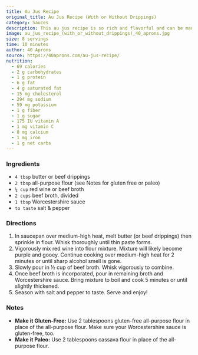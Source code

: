 ```yaml
---
title: Au Jus Recipe
original_title: Au Jus Recipe (With or Without Drippings)
category: Sauces
description: This au jus recipe is so rich and flavorful and can be made with or without drippings! Perfect alongside my easy prime rib recipe, for French dip sandwiches, or over beef and noodles. So much flavor, quick, and easy.
image: au_jus_recipe_(with_or_without_drippings)_40_aprons.jpg
size: 8 servings
time: 10 minutes
author: 40 Aprons
source: https://40aprons.com/au-jus-recipe/
nutrition:
  - 69 calories
  - 2 g carbohydrates
  - 1 g protein
  - 6 g fat
  - 4 g saturated fat
  - 15 mg cholesterol
  - 294 mg sodium
  - 59 mg potassium
  - 1 g fiber
  - 1 g sugar
  - 175 IU vitamin A
  - 1 mg vitamin C
  - 8 mg calcium
  - 1 mg iron
  - 1 g net carbs
---
```


### Ingredients

* `4 tbsp` butter or beef drippings
* `2 tbsp` all-purpose flour (see Notes for gluten free or paleo)
* `¼ cup` red wine or beef broth
* `2 cups` beef broth, divided
* `1 tbsp` Worcestershire sauce
* `to taste` salt & pepper

### Directions

1. In saucepan over medium-high heat, melt butter (or beef drippings) then sprinkle in flour. Whisk thoroughly until thin paste forms.
2. Vigorously mix red wine into flour mixture. Mixture will likely become purple and gooey. Continue cooking over medium-high heat for 2 minutes or until sharp alcohol smell is gone.
3. Slowly pour in ½ cup of beef broth. Whisk vigorously to combine.
4. Once beef broth is incorporated, pour in remaining broth and Worcestershire sauce. Bring mixture to boil and cook 5 minutes or until slightly thickened. 
5. Season with salt and pepper to taste. Serve and enjoy!

### Notes

* **Make it Gluten-Free:** Use 2 tablespoons gluten-free all-purpose flour in place of the all-purpose flour. Make sure your Worcestershire sauce is gluten-free, too.
* **Make it Paleo:** Use 2 tablespoons cassava flour in place of the all-purpose flour.